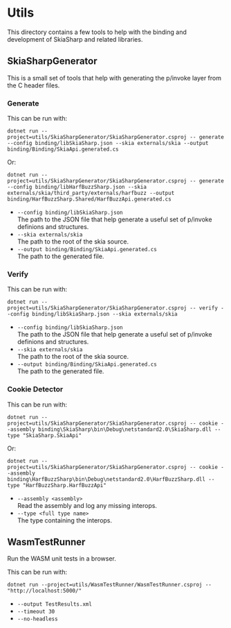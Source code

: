 # Utils

This directory contains a few tools to help with the binding and development of SkiaSharp and related libraries.

## SkiaSharpGenerator

This is a small set of tools that help with generating the p/invoke layer from the C header files.

### Generate

This can be run with:

```pwsh
dotnet run --project=utils/SkiaSharpGenerator/SkiaSharpGenerator.csproj -- generate --config binding/libSkiaSharp.json --skia externals/skia --output binding/Binding/SkiaApi.generated.cs
```

Or:

```pwsh
dotnet run --project=utils/SkiaSharpGenerator/SkiaSharpGenerator.csproj -- generate --config binding/libHarfBuzzSharp.json --skia externals/skia/third_party/externals/harfbuzz --output binding/HarfBuzzSharp.Shared/HarfBuzzApi.generated.cs
```

* `--config binding/libSkiaSharp.json`  
  The path to the JSON file that help generate a useful set of p/invoke definions and structures.
* `--skia externals/skia`  
  The path to the root of the skia source.
* `--output binding/Binding/SkiaApi.generated.cs`  
  The path to the generated file.

### Verify

This can be run with:

```pwsh
dotnet run --project=utils/SkiaSharpGenerator/SkiaSharpGenerator.csproj -- verify --config binding/libSkiaSharp.json --skia externals/skia
```

* `--config binding/libSkiaSharp.json`  
  The path to the JSON file that help generate a useful set of p/invoke definions and structures.
* `--skia externals/skia`  
  The path to the root of the skia source.
* `--output binding/Binding/SkiaApi.generated.cs`  
  The path to the generated file.

### Cookie Detector

This can be run with:

```pwsh
dotnet run --project=utils/SkiaSharpGenerator/SkiaSharpGenerator.csproj -- cookie --assembly binding\SkiaSharp\bin\Debug\netstandard2.0\SkiaSharp.dll --type "SkiaSharp.SkiaApi"
```

Or:

```pwsh
dotnet run --project=utils/SkiaSharpGenerator/SkiaSharpGenerator.csproj -- cookie --assembly binding\HarfBuzzSharp\bin\Debug\netstandard2.0\HarfBuzzSharp.dll --type "HarfBuzzSharp.HarfBuzzApi"
```


* `--assembly <assembly>`  
  Read the assembly and log any missing interops.
* `--type <full type name>`  
  The type containing the interops.

## WasmTestRunner

Run the WASM unit tests in a browser.

This can be run with:

```pwsh
dotnet run --project=utils/WasmTestRunner/WasmTestRunner.csproj -- "http://localhost:5000/"
```

* `--output TestResults.xml`  
* `--timeout 30`  
* `--no-headless`  

